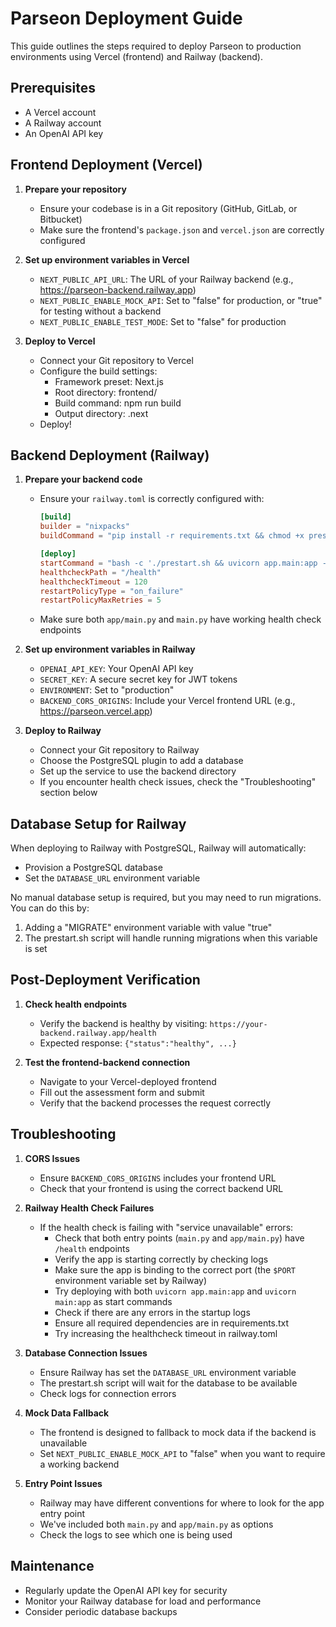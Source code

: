 # Parseon Deployment Guide

This guide outlines the steps required to deploy Parseon to production environments using Vercel (frontend) and Railway (backend).

## Prerequisites

- A Vercel account
- A Railway account
- An OpenAI API key

## Frontend Deployment (Vercel)

1. **Prepare your repository**
   - Ensure your codebase is in a Git repository (GitHub, GitLab, or Bitbucket)
   - Make sure the frontend's `package.json` and `vercel.json` are correctly configured

2. **Set up environment variables in Vercel**
   - `NEXT_PUBLIC_API_URL`: The URL of your Railway backend (e.g., https://parseon-backend.railway.app)
   - `NEXT_PUBLIC_ENABLE_MOCK_API`: Set to "false" for production, or "true" for testing without a backend
   - `NEXT_PUBLIC_ENABLE_TEST_MODE`: Set to "false" for production

3. **Deploy to Vercel**
   - Connect your Git repository to Vercel
   - Configure the build settings:
     - Framework preset: Next.js
     - Root directory: frontend/
     - Build command: npm run build
     - Output directory: .next
   - Deploy!

## Backend Deployment (Railway)

1. **Prepare your backend code**
   - Ensure your `railway.toml` is correctly configured with:
     ```toml
     [build]
     builder = "nixpacks"
     buildCommand = "pip install -r requirements.txt && chmod +x prestart.sh"

     [deploy]
     startCommand = "bash -c './prestart.sh && uvicorn app.main:app --host 0.0.0.0 --port $PORT'"
     healthcheckPath = "/health"
     healthcheckTimeout = 120
     restartPolicyType = "on_failure"
     restartPolicyMaxRetries = 5
     ```
   - Make sure both `app/main.py` and `main.py` have working health check endpoints

2. **Set up environment variables in Railway**
   - `OPENAI_API_KEY`: Your OpenAI API key
   - `SECRET_KEY`: A secure secret key for JWT tokens
   - `ENVIRONMENT`: Set to "production"
   - `BACKEND_CORS_ORIGINS`: Include your Vercel frontend URL (e.g., https://parseon.vercel.app)

3. **Deploy to Railway**
   - Connect your Git repository to Railway
   - Choose the PostgreSQL plugin to add a database
   - Set up the service to use the backend directory
   - If you encounter health check issues, check the "Troubleshooting" section below

## Database Setup for Railway

When deploying to Railway with PostgreSQL, Railway will automatically:
- Provision a PostgreSQL database
- Set the `DATABASE_URL` environment variable

No manual database setup is required, but you may need to run migrations. You can do this by:
1. Adding a "MIGRATE" environment variable with value "true"
2. The prestart.sh script will handle running migrations when this variable is set

## Post-Deployment Verification

1. **Check health endpoints**
   - Verify the backend is healthy by visiting: `https://your-backend.railway.app/health`
   - Expected response: `{"status":"healthy", ...}`

2. **Test the frontend-backend connection**
   - Navigate to your Vercel-deployed frontend
   - Fill out the assessment form and submit
   - Verify that the backend processes the request correctly

## Troubleshooting

1. **CORS Issues**
   - Ensure `BACKEND_CORS_ORIGINS` includes your frontend URL
   - Check that your frontend is using the correct backend URL

2. **Railway Health Check Failures**
   - If the health check is failing with "service unavailable" errors:
     - Check that both entry points (`main.py` and `app/main.py`) have `/health` endpoints
     - Verify the app is starting correctly by checking logs
     - Make sure the app is binding to the correct port (the `$PORT` environment variable set by Railway)
     - Try deploying with both `uvicorn app.main:app` and `uvicorn main:app` as start commands
     - Check if there are any errors in the startup logs
     - Ensure all required dependencies are in requirements.txt
     - Try increasing the healthcheck timeout in railway.toml

3. **Database Connection Issues**
   - Ensure Railway has set the `DATABASE_URL` environment variable
   - The prestart.sh script will wait for the database to be available
   - Check logs for connection errors

4. **Mock Data Fallback**
   - The frontend is designed to fallback to mock data if the backend is unavailable
   - Set `NEXT_PUBLIC_ENABLE_MOCK_API` to "false" when you want to require a working backend

5. **Entry Point Issues**
   - Railway may have different conventions for where to look for the app entry point
   - We've included both `main.py` and `app/main.py` as options
   - Check the logs to see which one is being used

## Maintenance

- Regularly update the OpenAI API key for security
- Monitor your Railway database for load and performance
- Consider periodic database backups 